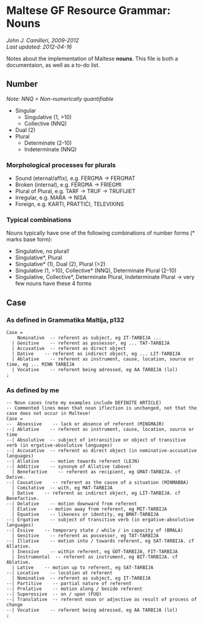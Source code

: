 # Maltese GF Resource Grammar: Nouns
_John J. Camilleri, 2009-2012_  
_Last updated: 2012-04-16_

Notes about the implementation of Maltese **nouns**.
This file is both a documentaion, as well as a to-do list.

## Number

_Note: NNQ = Non-numerically quantifiable_

- Singular
  - Singulative (1, >10)
  - Collective (NNQ)
- Dual (2)
- Plural
  - Determinate (2-10)
  - Indeterminate (NNQ)

### Morphological processes for plurals

  - Sound (eternal/affix), e.g. FERGĦA -> FERGĦAT
  - Broken (internal), e.g. FERGĦA -> FRIEGĦI
  - Plural of Plural, e.g. TARF -> TRUF -> TRUFIJIET
  - Irregular, e.g. MARA -> NISA
  - Foreign, e.g. KARTI, PRATTIĊI, TELEVIXINS

### Typical combinations

Nouns typically have one of the following combinations of number forms  (* marks base form):

- Singulative, no plural!
- Singulative*, Plural
- Singulative* (1), Dual (2), Plural (>2)
- Singulative (1, >10), Collective* (NNQ), Determinate Plural (2-10)
- Singulative, Collective*, Determinate Plural, Indeterminate Plural -> very few nouns have these 4 forms

## Case

### As defined in Grammatika Maltija, p132

    Case =
        Nominative  -- referent as subject, eg IT-TARBIJA ...
      | Genitive    -- referent as possessor, eg ... TAT-TARBIJA
      | Accusative  -- referent as direct object
      | Dative    -- referent as indirect object, eg ... LIT-TARBIJA
      | Ablative    -- referent as instrument, cause, location, source or time, eg ... MINN TARBIJA
      | Vocative    -- referent being adressed, eg AA TARBIJA (lol)
    ;
    
### As defined by me

    -- Noun cases (note my examples include DEFINITE ARTICLE)
    -- Commented lines mean that noun iflection is unchanged, not that the case does not occur in Maltese!
    Case =
    --  Absessive    -- lack or absence of referent (MINGĦAJR)
    --| Ablative    -- referent as instrument, cause, location, source or time
    --| Absolutive  -- subject of intransitive or object of transitive verb (in ergative-absolutive languages)
    --| Accusative  -- referent as direct object (in nominative-accusative languages)
    --| Allative    -- motion towards referent (LEJN)
    --| Additive    -- synonym of Allative (above)
      | Benefactive    -- referent as recipient, eg GĦAT-TARBIJA. cf Dative.
    --| Causative    -- referent as the cause of a situation (MINĦABBA)
      | Comitative  -- with, eg MAT-TARBIJA
      | Dative    -- referent as indirect object, eg LIT-TARBIJA. cf Benefactive.
    --| Delative    -- motion downward from referent
      | Elative    -- motion away from referent, eg MIT-TARBIJA
      | Equative    -- likeness or identity, eg BĦAT-TARBIJA
    --| Ergative    -- subject of transitive verb (in ergative-absolutive languages)
    --| Essive    -- temporary state / while / in capacity of (BĦALA)
      | Genitive    -- referent as possessor, eg TAT-TARBIJA
    --| Illative    -- motion into / towards referent, eg SAT-TARBIJA. cf Allative.
      | Inessive    -- within referent, eg ĠOT-TARBIJA, FIT-TARBIJA
      | Instrumental  -- referent as instrument, eg BIT-TARBIJA. cf Ablative.
      | Lative    -- motion up to referent, eg SAT-TARBIJA
    --| Locative    -- location at referent
      | Nominative  -- referent as subject, eg IT-TARBIJA
    --| Partitive    -- partial nature of referent
    --| Prolative    -- motion along / beside referent
    --| Superessive  -- on / upon (FUQ)
    --| Translative  -- referent noun or adjective as result of process of change
    --| Vocative    -- referent being adressed, eg AA TARBIJA (lol)
    ;

